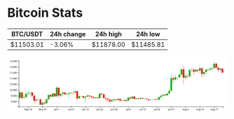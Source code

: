 # Bitcoin Stats

BTC/USDT|24h change|24h high|24h low|
|---|---|---|---|
|$11503.01|-3.06%|$11878.00|$11485.81|

<img src="./chart.svg">
